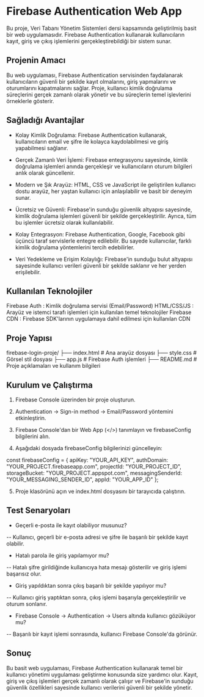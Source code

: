 # Firebase Authentication Web App
Bu proje, Veri Tabanı Yönetim Sistemleri dersi kapsamında geliştirilmiş basit bir web uygulamasıdır. Firebase Authentication kullanarak kullanıcıların kayıt, giriş ve çıkış işlemlerini gerçekleştirebildiği bir sistem sunar.

## Projenin Amacı
Bu web uygulaması, Firebase Authentication servisinden faydalanarak kullanıcıların güvenli bir şekilde kayıt olmalarını, giriş yapmalarını ve oturumlarını kapatmalarını sağlar. Proje, kullanıcı kimlik doğrulama süreçlerini gerçek zamanlı olarak yönetir ve bu süreçlerin temel işlevlerini örneklerle gösterir.

## Sağladığı Avantajlar
- Kolay Kimlik Doğrulama: Firebase Authentication kullanarak, kullanıcıların email ve şifre ile kolayca kaydolabilmesi ve giriş yapabilmesi sağlanır.

- Gerçek Zamanlı Veri İşlemi: Firebase entegrasyonu sayesinde, kimlik doğrulama işlemleri anında gerçekleşir ve kullanıcıların oturum bilgileri anlık olarak güncellenir.

- Modern ve Şık Arayüz: HTML, CSS ve JavaScript ile geliştirilen kullanıcı dostu arayüz, her yaştan kullanıcı için anlaşılabilir ve basit bir deneyim sunar.

- Ücretsiz ve Güvenli: Firebase'in sunduğu güvenlik altyapısı sayesinde, kimlik doğrulama işlemleri güvenli bir şekilde gerçekleştirilir. Ayrıca, tüm bu işlemler ücretsiz olarak kullanılabilir.

- Kolay Entegrasyon: Firebase Authentication, Google, Facebook gibi üçüncü taraf servislerle entegre edilebilir. Bu sayede kullanıcılar, farklı kimlik doğrulama yöntemlerini tercih edebilirler.

- Veri Yedekleme ve Erişim Kolaylığı: Firebase'in sunduğu bulut altyapısı sayesinde kullanıcı verileri güvenli bir şekilde saklanır ve her yerden erişilebilir.
## Kullanılan Teknolojiler

Firebase Auth :	Kimlik doğrulama servisi (Email/Password)
HTML/CSS/JS	: Arayüz ve istemci tarafı işlemleri için kullanılan temel teknolojiler
Firebase CDN	: Firebase SDK'larının uygulamaya dahil edilmesi için kullanılan CDN

## Proje Yapısı

firebase-login-proje/
├── index.html        # Ana arayüz dosyası
├── style.css         # Görsel stil dosyası
├── app.js            # Firebase Auth işlemleri
├── README.md         # Proje açıklamaları ve kullanım bilgileri


## Kurulum ve Çalıştırma
1. Firebase Console üzerinden bir proje oluşturun.

2. Authentication → Sign-in method → Email/Password yöntemini etkinleştirin.

3. Firebase Console'dan bir Web App (</>) tanımlayın ve firebaseConfig bilgilerini alın.

4. Aşağıdaki dosyada firebaseConfig bilgilerinizi güncelleyin:



const firebaseConfig = {
  apiKey: "YOUR_API_KEY",
  authDomain: "YOUR_PROJECT.firebaseapp.com",
  projectId: "YOUR_PROJECT_ID",
  storageBucket: "YOUR_PROJECT.appspot.com",
  messagingSenderId: "YOUR_MESSAGING_SENDER_ID",
  appId: "YOUR_APP_ID"
};


5. Proje klasörünü açın ve index.html dosyasını bir tarayıcıda çalıştırın.

## Test Senaryoları
- Geçerli e-posta ile kayıt olabiliyor musunuz?

-- Kullanıcı, geçerli bir e-posta adresi ve şifre ile başarılı bir şekilde kayıt olabilir.

- Hatalı parola ile giriş yapılamıyor mu?

-- Hatalı şifre girildiğinde kullanıcıya hata mesajı gösterilir ve giriş işlemi başarısız olur.

- Giriş yapıldıktan sonra çıkış başarılı bir şekilde yapılıyor mu?

-- Kullanıcı giriş yaptıktan sonra, çıkış işlemi başarıyla gerçekleştirilir ve oturum sonlanır.

- Firebase Console → Authentication → Users altında kullanıcı gözüküyor mu?

-- Başarılı bir kayıt işlemi sonrasında, kullanıcı Firebase Console'da görünür.


## Sonuç
Bu basit web uygulaması, Firebase Authentication kullanarak temel bir kullanıcı yönetimi uygulaması geliştirme konusunda size yardımcı olur. Kayıt, giriş ve çıkış işlemleri gerçek zamanlı olarak çalışır ve Firebase'in sunduğu güvenlik özellikleri sayesinde kullanıcı verilerini güvenli bir şekilde yönetir.
